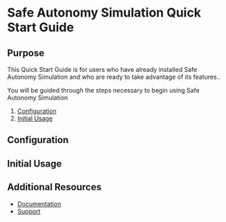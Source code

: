 # Safe Autonomy Simulation Quick Start Guide

## Purpose

<!-- In this section, we tell the user what to expect in the quick start documentation for this product/process.

This should be a 1-2 sentence summary of the documentation. The first sentence is provided below. Add additional content if needed. -->

This Quick Start Guide is for users who have already installed Safe Autonomy Simulation and who are ready to take advantage of its features..

You will be guided through the steps necessary to begin using Safe Autonomy Simulation
<!-- Include a Table of Contents that links to steps below if possible -->

1. [Configuration](#configuration)
2. [Initial Usage](#initial-usage)

## Configuration

<!-- This section will begin with a summary of the overall initial configuration process or set up steps a user must complete to begin interacting with the product.-->

<!-- ### First sub-section

This sub-section should be clearly labeled and describe the first step in the configuration or set up process that must be completed.

### Additional sub-section(s)

Add as many sub-sections as needed.-->

## Initial Usage

<!-- Provide enough information in this section that a new "cold" user could begin using the product. Refrain from providing a deep dive into features, concepts, and other in-depth content that will be in the User Guide.-->

## Additional Resources

- [Documentation](../README.md#documentation)
- [Support](../README.md#support)
